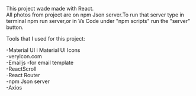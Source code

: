 This project wade made with React.<br>
All photos from project are on npm Json server.To run that server type in terminal npm run server,or in Vs Code under "npm scripts" run the "server" button.

Tools that I used for this project:

-Material UI i Material UI Icons<br>
-veryicon.com<br>
-Emailjs -for email template<br>
-ReactScroll<br>
-React Router<br>
-npm Json server<br>
-Axios<br>

